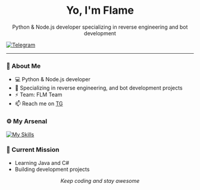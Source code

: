 <h1 align="center">Yo, I'm Flame</h1>
<p align="center">Python & Node.js developer specializing in reverse engineering and bot development</p>

  <a href="https://t.me/theflamedev"><img src="eby" alt="Telegram" /></a>
</p>

---

### 🚀 About Me
- 💻 Python & Node.js developer
- 🔧 Specializing in reverse engineering, and bot development projects
- ⚡ Team: FLM Team
- 📫 Reach me on [TG](https://t.me/theflamedev)

### ⚙️ My Arsenal
[![My Skills](https://skillicons.dev/icons?i=js,cs,git,github,mysql,nginx&theme=dark)](https://skillicons.dev)

### 🧠 Current Mission
- Learning Java and C#
- Building development projects

<p align="center">
  <i>Keep coding and stay awesome</i>
</p>
